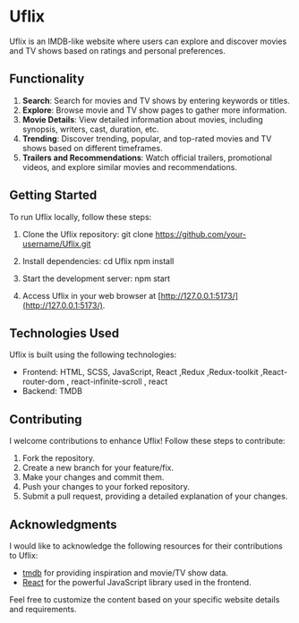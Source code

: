 # Uflix

Uflix is an IMDB-like website where users can explore and discover movies and TV shows based on ratings and personal preferences.

## Functionality

1. **Search**: Search for movies and TV shows by entering keywords or titles.
2. **Explore**: Browse movie and TV show pages to gather more information.
3. **Movie Details**: View detailed information about movies, including synopsis, writers, cast, duration, etc.
4. **Trending**: Discover trending, popular, and top-rated movies and TV shows based on different timeframes.
5. **Trailers and Recommendations**: Watch official trailers, promotional videos, and explore similar movies and recommendations.

## Getting Started

To run Uflix locally, follow these steps:

1. Clone the Uflix repository:
    git clone https://github.com/your-username/Uflix.git

2. Install dependencies:
    cd Uflix
    npm install
3. Start the development server:
    npm start

4. Access Uflix in your web browser at [http://127.0.0.1:5173/](http://127.0.0.1:5173/).

## Technologies Used

Uflix is built using the following technologies:

- Frontend: HTML, SCSS, JavaScript, React ,Redux ,Redux-toolkit ,React-router-dom , react-infinite-scroll , react
- Backend: TMDB

## Contributing

I welcome contributions to enhance Uflix! Follow these steps to contribute:

1. Fork the repository.
2. Create a new branch for your feature/fix.
3. Make your changes and commit them.
4. Push your changes to your forked repository.
5. Submit a pull request, providing a detailed explanation of your changes.


## Acknowledgments

I would like to acknowledge the following resources for their contributions to Uflix:

- [tmdb](https://www.themoviedb.org/) for providing inspiration and movie/TV show data.
- [React](https://reactjs.org) for the powerful JavaScript library used in the frontend.
  
Feel free to customize the content based on your specific website details and requirements.

